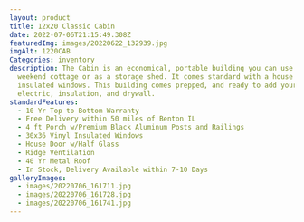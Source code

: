 ```yaml
---
layout: product
title: 12x20 Classic Cabin
date: 2022-07-06T21:15:49.308Z
featuredImg: images/20220622_132939.jpg
imgAlt: 1220CAB
Categories: inventory
description: The Cabin is an economical, portable building you can use as a
  weekend cottage or as a storage shed. It comes standard with a house door and
  insulated windows. This building comes prepped, and ready to add your own
  electric, insulation, and drywall.
standardFeatures:
  - 10 Yr Top to Bottom Warranty
  - Free Delivery within 50 miles of Benton IL
  - 4 ft Porch w/Premium Black Aluminum Posts and Railings
  - 30x36 Vinyl Insulated Windows
  - House Door w/Half Glass
  - Ridge Ventilation
  - 40 Yr Metal Roof
  - In Stock, Delivery Available within 7-10 Days
galleryImages:
  - images/20220706_161711.jpg
  - images/20220706_161728.jpg
  - images/20220706_161741.jpg
---
```

